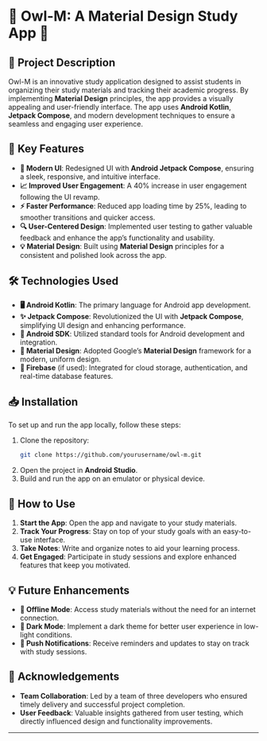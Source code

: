 # 🌟 **Owl-M: A Material Design Study App** 🌟

## 📝 **Project Description**
Owl-M is an innovative study application designed to assist students in organizing their study materials and tracking their academic progress. By implementing **Material Design** principles, the app provides a visually appealing and user-friendly interface. The app uses **Android Kotlin**, **Jetpack Compose**, and modern development techniques to ensure a seamless and engaging user experience.

## 🚀 **Key Features**
- **🎨 Modern UI**: Redesigned UI with **Android Jetpack Compose**, ensuring a sleek, responsive, and intuitive interface.
- **📈 Improved User Engagement**: A 40% increase in user engagement following the UI revamp.
- **⚡ Faster Performance**: Reduced app loading time by 25%, leading to smoother transitions and quicker access.
- **🔍 User-Centered Design**: Implemented user testing to gather valuable feedback and enhance the app’s functionality and usability.
- **💡 Material Design**: Built using **Material Design** principles for a consistent and polished look across the app.

## 🛠️ **Technologies Used**
- **🖥️ Android Kotlin**: The primary language for Android app development.
- **✨ Jetpack Compose**: Revolutionized the UI with **Jetpack Compose**, simplifying UI design and enhancing performance.
- **📱 Android SDK**: Utilized standard tools for Android development and integration.
- **🎨 Material Design**: Adopted Google’s **Material Design** framework for a modern, uniform design.
- **💾 Firebase** (if used): Integrated for cloud storage, authentication, and real-time database features.

## 📥 **Installation**

To set up and run the app locally, follow these steps:

1. Clone the repository:
    ```bash
    git clone https://github.com/yourusername/owl-m.git
    ```
2. Open the project in **Android Studio**.
3. Build and run the app on an emulator or physical device.

## 📱 **How to Use**
1. **Start the App**: Open the app and navigate to your study materials.
2. **Track Your Progress**: Stay on top of your study goals with an easy-to-use interface.
3. **Take Notes**: Write and organize notes to aid your learning process.
4. **Get Engaged**: Participate in study sessions and explore enhanced features that keep you motivated.

## 💡 **Future Enhancements**
- **🌙 Offline Mode**: Access study materials without the need for an internet connection.
- **🌚 Dark Mode**: Implement a dark theme for better user experience in low-light conditions.
- **🔔 Push Notifications**: Receive reminders and updates to stay on track with study sessions.

## 🤝 **Acknowledgements**
- **Team Collaboration**: Led by a team of three developers who ensured timely delivery and successful project completion.
- **User Feedback**: Valuable insights gathered from user testing, which directly influenced design and functionality improvements.

---

